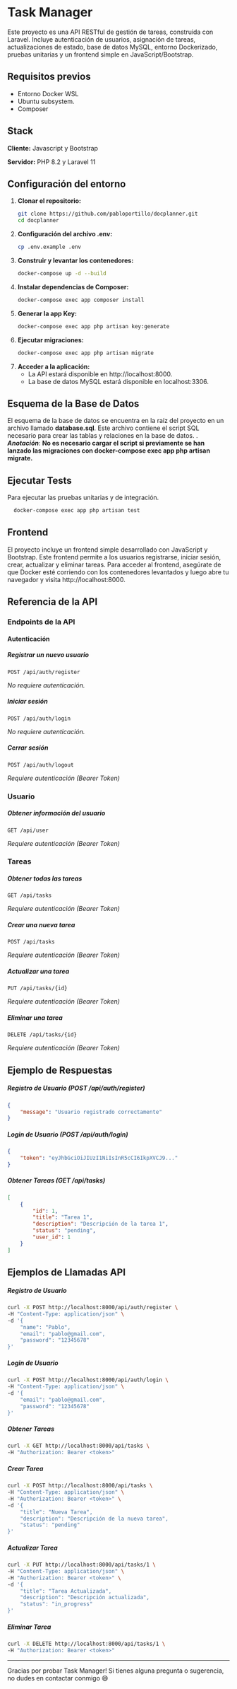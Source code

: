# Task Manager

Este proyecto es una API RESTful de gestión de tareas, construida con Laravel. Incluye autenticación de usuarios, asignación de tareas, actualizaciones de estado, base de datos MySQL, entorno Dockerizado, pruebas unitarias y un frontend simple en JavaScript/Bootstrap.

## Requisitos previos

- Entorno Docker WSL
- Ubuntu subsystem.
- Composer

## Stack

**Cliente:** Javascript y Bootstrap

**Servidor:** PHP 8.2 y Laravel 11

## Configuración del entorno

1. **Clonar el repositorio:**
   ```bash
   git clone https://github.com/pabloportillo/docplanner.git
   cd docplanner
2. **Configuración del archivo .env:**
   ```bash
   cp .env.example .env
3. **Construir y levantar los contenedores:**
   ```bash
   docker-compose up -d --build
4. **Instalar dependencias de Composer:**
   ```bash
   docker-compose exec app composer install
5. **Generar la app Key:**
   ```bash
   docker-compose exec app php artisan key:generate
6. **Ejecutar migraciones:**
   ```bash
   docker-compose exec app php artisan migrate
7. **Acceder a la aplicación:**
   - La API estará disponible en http://localhost:8000.
   - La base de datos MySQL estará disponible en localhost:3306.

## Esquema de la Base de Datos

El esquema de la base de datos se encuentra en la raíz del proyecto en un archivo llamado **database.sql**. Este archivo contiene el script SQL necesario para crear las tablas y relaciones en la base de datos.
. ***Anotación***: **No es necesario cargar el script si previamente se han lanzado las migraciones con docker-compose exec app php artisan migrate.**

## Ejecutar Tests

Para ejecutar las pruebas unitarias y de integración.

```bash
  docker-compose exec app php artisan test
```

## Frontend

El proyecto incluye un frontend simple desarrollado con JavaScript y Bootstrap. Este frontend permite a los usuarios registrarse, iniciar sesión, crear, actualizar y eliminar tareas. Para acceder al frontend, asegúrate de que Docker esté corriendo con los contenedores levantados y luego abre tu navegador y visita http://localhost:8000.

## Referencia de la API

### Endpoints de la API

#### Autenticación

##### Registrar un nuevo usuario
```http
POST /api/auth/register
```
_No requiere autenticación._

##### Iniciar sesión
```http
POST /api/auth/login
```
_No requiere autenticación._

##### Cerrar sesión
```http
POST /api/auth/logout
```
_Requiere autenticación (Bearer Token)_

### Usuario

##### Obtener información del usuario
```http
GET /api/user
```
_Requiere autenticación (Bearer Token)_

### Tareas

##### Obtener todas las tareas
```http
GET /api/tasks
```
_Requiere autenticación (Bearer Token)_

##### Crear una nueva tarea
```http
POST /api/tasks
```
_Requiere autenticación (Bearer Token)_

##### Actualizar una tarea
```http
PUT /api/tasks/{id}
```
_Requiere autenticación (Bearer Token)_

##### Eliminar una tarea
```http
DELETE /api/tasks/{id}
```
_Requiere autenticación (Bearer Token)_

## Ejemplo de Respuestas

##### Registro de Usuario (POST /api/auth/register)
```json
{
    "message": "Usuario registrado correctamente"
}
```

##### Login de Usuario (POST /api/auth/login)
```json
{
    "token": "eyJhbGciOiJIUzI1NiIsInR5cCI6IkpXVCJ9..."
}
```

##### Obtener Tareas (GET /api/tasks)
```json
[
    {
        "id": 1,
        "title": "Tarea 1",
        "description": "Descripción de la tarea 1",
        "status": "pending",
        "user_id": 1
    }
]
```

## Ejemplos de Llamadas API

##### Registro de Usuario
```bash
curl -X POST http://localhost:8000/api/auth/register \
-H "Content-Type: application/json" \
-d '{
    "name": "Pablo",
    "email": "pablo@gmail.com",
    "password": "12345678"
}'
```

##### Login de Usuario
```bash
curl -X POST http://localhost:8000/api/auth/login \
-H "Content-Type: application/json" \
-d '{
    "email": "pablo@gmail.com",
    "password": "12345678"
}'
```

##### Obtener Tareas
```bash
curl -X GET http://localhost:8000/api/tasks \
-H "Authorization: Bearer <token>"
```

##### Crear Tarea
```bash
curl -X POST http://localhost:8000/api/tasks \
-H "Content-Type: application/json" \
-H "Authorization: Bearer <token>" \
-d '{
    "title": "Nueva Tarea",
    "description": "Descripción de la nueva tarea",
    "status": "pending"
}'
```

##### Actualizar Tarea
```bash
curl -X PUT http://localhost:8000/api/tasks/1 \
-H "Content-Type: application/json" \
-H "Authorization: Bearer <token>" \
-d '{
    "title": "Tarea Actualizada",
    "description": "Descripción actualizada",
    "status": "in_progress"
}'
```

##### Eliminar Tarea
```bash
curl -X DELETE http://localhost:8000/api/tasks/1 \
-H "Authorization: Bearer <token>"
```

---
Gracias por probar Task Manager! Si tienes alguna pregunta o sugerencia, no dudes en contactar conmigo :smile:
